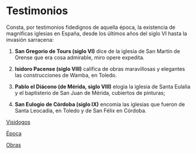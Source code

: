 # Testimonios

Consta, por testimonios fidedignos de aquella época, la existencia de magníficas iglesias en España, desde los últimos años del siglo VI hasta la invasión sarracena:

1. **San Gregorio de Tours (siglo VI)** dice de la iglesia de San Martín de Orense que era cosa admirable, miro opere expedita.

2. **Isidoro Pacense (siglo VIII)** califica de obras maravillosas y elegantes las construcciones de Wamba, en Toledo.

3. **Pablo el Diácono (de Mérida, siglo VIII)** elogia la iglesia de Santa Eulalia y el baptisterio de San Juan de Mérida, cubiertos de pinturas;

4. **San Eulogio de Córdoba (siglo IX)** encomia las iglesias que fueron de Santa Leocadia, en Toledo y de San Félix en Córdoba.

[Visidogos](README.md)

[Época](Epoca.md)

[Obras](Obras.md)
